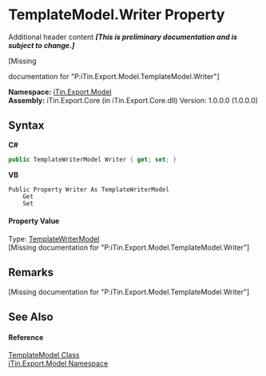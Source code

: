 # TemplateModel.Writer Property 
Additional header content _**\[This is preliminary documentation and is subject to change.\]**_

\[Missing <summary> documentation for "P:iTin.Export.Model.TemplateModel.Writer"\]

**Namespace:**&nbsp;<a href="ef57ffcc-e95e-b212-5a46-9aa6f5a3511f">iTin.Export.Model</a><br />**Assembly:**&nbsp;iTin.Export.Core (in iTin.Export.Core.dll) Version: 1.0.0.0 (1.0.0.0)

## Syntax

**C#**<br />
``` C#
public TemplateWriterModel Writer { get; set; }
```

**VB**<br />
``` VB
Public Property Writer As TemplateWriterModel
	Get
	Set
```


#### Property Value
Type: <a href="5fe2f173-be93-b284-c770-7ad9fbb19742">TemplateWriterModel</a><br />\[Missing <value> documentation for "P:iTin.Export.Model.TemplateModel.Writer"\]

## Remarks
\[Missing <remarks> documentation for "P:iTin.Export.Model.TemplateModel.Writer"\]

## See Also


#### Reference
<a href="c7dd52fd-80e8-a20b-b78f-9a20cbdfe6e6">TemplateModel Class</a><br /><a href="ef57ffcc-e95e-b212-5a46-9aa6f5a3511f">iTin.Export.Model Namespace</a><br />